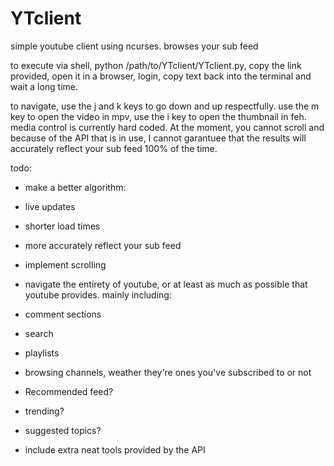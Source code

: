 # YTclient
simple youtube client using ncurses. browses your sub feed

to execute via shell, python /path/to/YTclient/YTclient.py, copy the link provided, open it in a browser, login, copy text back into the terminal and wait a long time.

to navigate, use the j and k keys to go down and up respectfully. use the m key to open the video in mpv, use the i key to open the thumbnail in feh. media control is currently hard coded. At the moment, you cannot scroll and because of the API that is in use, I cannot garantuee that the results will accurately reflect your sub feed 100% of the time.

todo:

* make a better algorithm:

 * live updates
 
 * shorter load times
 
 * more accurately reflect your sub feed
 
* implement scrolling

* navigate the entirety of youtube, or at least as much as possible that youtube provides. mainly including:

 * comment sections
 
 * search
 
 * playlists
 
 * browsing channels, weather they're ones you've subscribed to or not
 
 * Recommended feed?
 
 * trending?
 
 * suggested topics?
 
* include extra neat tools provided by the API

